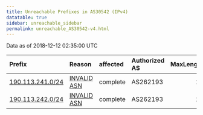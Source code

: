```yaml
---
title: Unreachable Prefixes in AS30542 (IPv4)
datatable: true
sidebar: unreachable_sidebar
permalink: unreachable_AS30542-v4.html
---
```


Data as of 2018-12-12 02:35:00 UTC


<div class="datatable-begin"></div>

| Prefix                                                     | Reason                                                                                                  | affected   | Authorized AS   |   MaxLength | Anchor                                         |   unreachable /24s |
|:-----------------------------------------------------------|:--------------------------------------------------------------------------------------------------------|:-----------|:----------------|------------:|:-----------------------------------------------|-------------------:|
| [190.113.241.0/24](https://stat.ripe.net/190.113.241.0/24) | [INVALID ASN](https://rpki-validator.ripe.net/announcement-preview?asn=AS30542&prefix=190.113.241.0/24) | complete   | AS262193        |          22 | [LACNIC](unreachable_LACNIC_RPKI_Root-v4.html) |                  1 |
| [190.113.242.0/24](https://stat.ripe.net/190.113.242.0/24) | [INVALID ASN](https://rpki-validator.ripe.net/announcement-preview?asn=AS30542&prefix=190.113.242.0/24) | complete   | AS262193        |          22 | [LACNIC](unreachable_LACNIC_RPKI_Root-v4.html) |                  1 |

<div class="datatable-end"></div>
